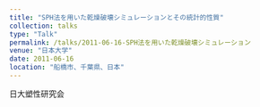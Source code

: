 ```yaml
---
title: "SPH法を用いた乾燥破壊シミュレーションとその統計的性質"
collection: talks
type: "Talk"
permalink: /talks/2011-06-16-SPH法を用いた乾燥破壊シミュレーション
venue: "日本大学"
date: 2011-06-16
location: "船橋市、千葉県、日本"
---
```


日大塑性研究会
